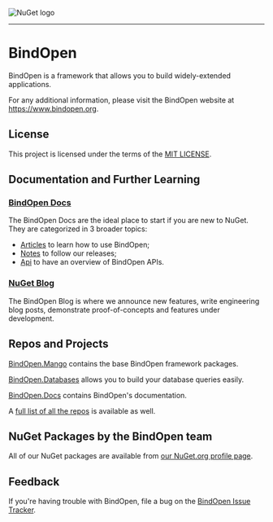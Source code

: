 ![NuGet logo](https://www.bindopen.org/images/logo_bindopen.png)

-----

# BindOpen

BindOpen is a framework that allows you to build widely-extended applications.

For any additional information, please visit the BindOpen website at https://www.bindopen.org.

## License

This project is licensed under the terms of the [MIT LICENSE](https://github.com/bindopen/BindOpen.Mango/blob/master/LICENSE).

## Documentation and Further Learning

### [BindOpen Docs](https://docs.bindopen.org/)

The BindOpen Docs are the ideal place to start if you are new to NuGet. They are categorized in 3 broader topics:

* [Articles](https://docs.bindopen.org/articles) to learn how to use BindOpen;
* [Notes](https://docs.bindopen.org/notes) to follow our releases;
* [Api](https://docs.bindopen.org/api) to have an overview of BindOpen APIs.

### [NuGet Blog](https://docs.bindopen.org/blog)

The BindOpen Blog is where we announce new features, write engineering blog posts, demonstrate proof-of-concepts and features under development.

## Repos and Projects

[BindOpen.Mango](https://github.com/bindopen/BindOpen.Mango) contains the base BindOpen framework packages.

[BindOpen.Databases](https://github.com/bindopen/BindOpen.Databases) allows you to build your database queries easily.

[BindOpen.Docs](https://github.com/bindopen/BindOpen.Docs) contains BindOpen's documentation.

A [full list of all the repos](https://github.com/bindopen) is available as well.

## NuGet Packages by the BindOpen team

All of our NuGet packages are available from [our NuGet.org profile page](https://www.nuget.org/profiles/bindopen).

## Feedback

If you're having trouble with BindOpen, file a bug on the [BindOpen Issue Tracker](https://github.com/bindopen/BindOpen.Mango/issues). 
